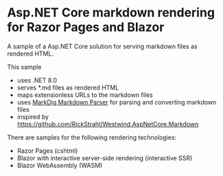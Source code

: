 # Asp.NET Core markdown rendering for Razor Pages and Blazor

A sample of a Asp.NET Core solution for serving markdown files as rendered HTML.

This sample
- uses .NET 8.0
- serves *.md files as rendered HTML
- maps extensionless URLs to the markdown files
- uses [MarkDig Markdown Parser](https://github.com/lunet-io/markdig) for parsing and converting markdown files
- inspired by https://github.com/RickStrahl/Westwind.AspNetCore.Markdown

There are samples for the following rendering technologies:
- Razor Pages (cshtml)
- Blazor with interactive server-side rendering (interactive SSR)
- Blazor WebAssembly (WASM)
